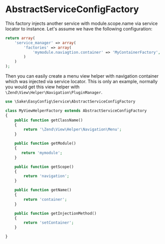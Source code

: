 # AbstractServiceConfigFactory
This factory injects another service with module.scope.name via service locator to instance.
Let's assume we have the following configuration:

```php
return array(
    'service_manager' => array(
        'factories' => array(
            'mymodule.naviagtion.container' => 'MyContainerFactory',
        )
    )
);
```

Then you can easily create a menu view helper with navigation container which was injected via service locator. This is only an example, normally you would get this view helper with `\Zend\View\Helper\Navigation\PluginManager`.

```php
use \Sake\EasyConfig\Service\AbstractServiceConfigFactory

class MyViewHelperFactory extends AbstractServiceConfigFactory
{
    public function getClassName()
    {
        return '\Zend\View\Helper\Navigation\Menu';
    }

    public function getModule()
    {
       return 'mymodule';
    }

    public function getScope()
    {
        return 'navigation';
    }

    public function getName()
    {
        return 'container';
    }

    public function getInjectionMethod()
    {
        return 'setContainer';
    }

}
```
